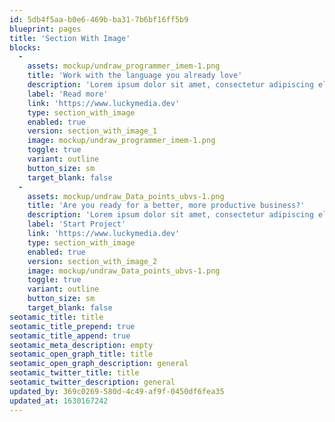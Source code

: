```yaml
---
id: 5db4f5aa-b0e6-469b-ba31-7b6bf16ff5b9
blueprint: pages
title: 'Section With Image'
blocks:
  -
    assets: mockup/undraw_programmer_imem-1.png
    title: 'Work with the language you already love'
    description: 'Lorem ipsum dolor sit amet, consectetur adipiscing elit. Feugiat duis duis elit libero quam congue eget mattis. Sit commodo viverra mi amet. Risus pretium enim aenean arcu, a facilisis tristique. Porttitor elementum.'
    label: 'Read more'
    link: 'https://www.luckymedia.dev'
    type: section_with_image
    enabled: true
    version: section_with_image_1
    image: mockup/undraw_programmer_imem-1.png
    toggle: true
    variant: outline
    button_size: sm
    target_blank: false
  -
    assets: mockup/undraw_Data_points_ubvs-1.png
    title: 'Are you ready for a better, more productive business?'
    description: 'Lorem ipsum dolor sit amet, consectetur adipiscing elit. Feugiat duis duis elit libero quam congue eget mattis. Sit commodo viverra mi amet.'
    label: 'Start Project'
    link: 'https://www.luckymedia.dev'
    type: section_with_image
    enabled: true
    version: section_with_image_2
    image: mockup/undraw_Data_points_ubvs-1.png
    toggle: true
    variant: outline
    button_size: sm
    target_blank: false
seotamic_title: title
seotamic_title_prepend: true
seotamic_title_append: true
seotamic_meta_description: empty
seotamic_open_graph_title: title
seotamic_open_graph_description: general
seotamic_twitter_title: title
seotamic_twitter_description: general
updated_by: 369c0269-580d-4c49-af9f-0450df6fea35
updated_at: 1630167242
---
```

